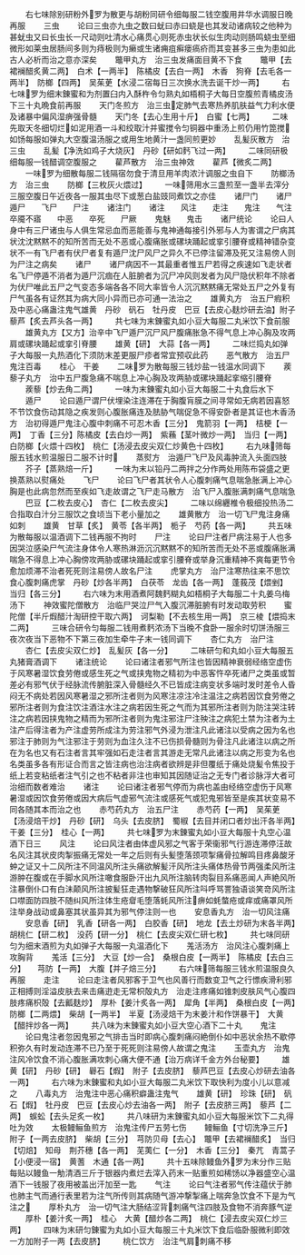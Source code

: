 <!-- { "loadSidebar": true } -->
　　右七味除别研粉外罗为散更与胡粉同研令细每服二钱空腹用井华水调服日晚再服
　　三虫
　　论曰三虫亦九虫之数曰蚘曰赤曰蛲是也其发动诸病较之他种为甚蚘虫又曰长虫长一尺动则吐清水心痛贯心则死赤虫状长似生肉动则肠鸣蛲虫至细微形如莱虫居肠间多则为痔极则为癞或生诸痈疽癣瘘瘑疥而其变甚多三虫为患如此古人必析而治之意亦深矣
　　鼈甲丸方　治三虫发痛面目黄不下食
　　鼈甲【去裙襕醋炙黄二两】　白术【一两半】　陈橘皮【去白一两】　木香　狗脊【去毛各一两半】　防榔【四两】　吴茱茰【水浸二宿每日三次换水洗去诞干炒一两】
　　右七味罗为细末錬蜜和为剂置臼内入酥杵令匀熟丸如梧桐子大每日空腹煎青橘皮汤下三十丸晩食前再服
　　天门冬煎方　治三虫定肺气去寒热养肌肤益气力利水便及诸暴中偏风湿痹强骨髓
　　天门冬【去心生用十斤】　白蜜【七两】
　　二味先取天冬细切烂如泥用酒一斗和绞取汁并蜜搅令匀铜器中重汤上煎仍用竹箆搅如饧每服如弹丸大空腹温汤服之或用生地黄汁一盏同煎更妙
　　乱髪灰散方　治三虫
　　乱髪【净洗如鸡子大烧灰】　丹砂【研如麫飞过一两】
　　二味同研极细每服一钱醋调空腹服之
　　雚芦散方　治三虫神效
　　雚芦【微炙二两】
　　一味罗为细散每服二钱隔宿勿食于清旦用羊肉浓汁调服之虫自下
　　防榔汤方　治三虫
　　防榔【三枚灰火煨过】
　　一味筛用水三盏煎至一盏半去滓分三服空腹日午近夜各一服其虫尽下或葱白盐豉同煮饮之亦佳
　　诸尸门
　　诸尸　　遁尸　　飞尸　　尸注
　　诸注门
　　诸注　　风注　　走注　　鬼注　　气注卒魇不寤　　中恶　　卒死　　尸厥
　　鬼魅　　鬼击
　　诸尸统论
　　论曰人身中有三尸诸虫与人俱生常忌血而恶能善与鬼神通每接引外邪与人为害谓之尸病其状沈沈黙黙不的知所苦而无处不恶或心腹痛胀或磥块踊起或挛引腰脊或精神错杂变状不一有飞尸者有伏尸者复有遁尸沈尸风尸之异久不已停注留滞及死又注易傍人则为尸注之病矣
　　诸尸
　　诸尸病因不一其最重者惟五尸若得之疾速如飞走状者名飞尸停遁不消者为遁尸沉痼在人脏腑者为沉尸冲风则发者为风尸隐伏积年不除者为伏尸唯此五尸之气变态多端各各不同大率皆令人沉沉黙黙痛无常处五尸之外复有尸气虽各有证然其为病大同小异而已亦可通一法治之
　　雄黄丸方　治五尸瘕积及中恶心痛蛊注鬼气雄黄　丹砂　矾石　牡丹皮　巴豆【去皮心麸炒研去油】附子　藜芦【炙去芦头各一两】
　　共七味为末錬蜜丸如小豆大每服二丸米饮下食前服
　　雄黄丸方【又方】治辛中飞尸遁尸沉尸风尸腹痛胀急不得气息上冲心胸及攻两肩或磥块踊起或挛引脊腰
　　雄黄【研】　大蒜【各一两】
　　二味烂捣丸如弹子大每服一丸热酒化下须防末差更服尸疹者常宜预収此药
　　恶气散方　治五尸鬼注百毒
　　桂心　干姜
　　二味罗为散每服三钱炒盐一钱温水同调下
　　蒺藜子丸方　治中五尸腹急痛不喘息上冲心胸及攻两胁或磥块踊起挛缩引腰脊
　　蒺藜【炒去角二两】
　　一味为末錬蜜丸如小豆大每服二十丸食后水下
　　遁尸
　　论曰遁尸谓尸伏埋染注连滞在于胸腹肓膜之间寻常如无病若因喜怒不节饮食伤动其隐之疾发则心腹胀痛连及胠胁气喘促急不得安卧者是其证也木香汤方　治初得遁尸鬼注心腹中刺痛不可忍木香【三分】　鬼箭羽【一两】　桔梗【一两】　丁香【三分】陈橘皮【去白炒一两】　紫蘓【茎叶微炒一两】　当归【一两】　白防榔【火煨十四枚】　桃仁【汤浸去皮尖双仁炒黄色十四枚】
　　右九味筛每服五钱水煎温服日二服不计时
　　蒸熨方　治遁尸飞尸及风毒肿流入头面四肢
　　芥子【蒸熟焙一斤】
　　一味为末以铅丹二两拌之分作两处用陈布袋盛之更换蒸熟以熨痛处
　　飞尸
　　论曰飞尸者其状令人心腹刺痛气息喘急胀满上冲心胸是也此病忽然而至疾如飞走故谓之飞尸走马散方　治飞尸入腹胀满刺痛气息喘急
　　巴豆【二枚去皮心】　杏仁【二枚去皮尖】
　　二味以绵纒椎令极细投热汤二合指取白汁分三服饮之食顷当下老小量加之
　　雄黄散方　治一切飞尸鬼注身痛如刺
　　雄黄　甘草【炙】　黄苓【各半两】　栀子　芍药【各一两】
　　共五味为散每服以温酒调下二钱再服不拘时
　　尸注
　　论曰尸注者尸病注易于人也多因哭泣感染尸气流注身体令人寒热淋沥沉沉黙黙不的知所苦而无处不恶或腹痛胀满喘急不得息上冲心胸傍攻两胁或磥块踊起或挛引腰脊或举身沉重精神不爽每更节令愈加烦滞不治者死死则注易傍人故名尸注
　　虎掌丸方　治尸注寒热往来不思饮食心腹刺痛虎掌　丹砂【炒各半两】　白茯苓　龙齿【各一两】　蓬莪茂【煨剉】　当归【各三分】
　　右六味为末用酒煮阿魏麫糊丸如梧桐子大每服二十丸姜乌梅汤下
　　神效蜜陀僧散方　治临尸哭泣尸气入腹沉滞脏腑有时发动取劳积
　　蜜陀僧【半斤煆醋汁淘研控干取六两】　诃梨勒【不去核生用一两】　京三棱【煨捣末二两】
　　三味合研令匀每服二钱用煮麫浓汤下当晚不食卧一服余时切饼汤服三夜次夜当下恶物不下第三夜加生牵牛子末一钱同调下
　　杏仁丸方　治尸注
　　杏仁【去皮尖双仁炒】　乱髪灰【各一分】
　　二味研匀和丸如小豆大每服五丸猪膏酒调下
　　诸注统论
　　论曰诸注者邪气所注也皆因精神衰弱经络空虚伤于风寒暑湿饮食劳倦或感生死之气或挟鬼物之精初为中恶客忤卒死诸尸之类虽或暂差必有邪气伏于经脉流传腑脏深入骨髓经久不已皆成注病变状多端时发时差令人昏闷无不病处若因风寒暑湿之邪所注者则为风寒注凉注冷注温注之病若因饮食劳倦之邪所注者则为食注饮注酒注水注之病若因生死之气而为其邪所注者则为防注哭注转注之病若因挟鬼物之精而为邪所注者则为鬼注邪注尸注殃注之病犯土禁为注者为土注产后得注者为产注虚劳所成注为劳注邪气外浸为泄注凡此诸注以受病之因为名也邪注于肺则为气注邪注于劳则为血注久注不已伤损骨髓则为骨注凡此诸注以病之所在为名也又有石注者言其牢强如石走注者言其游走无常凡此诸注以病之形变为名也名类虽多各有形证合而言之皆注病也治注病者欲辨是非但覆纸于痛处烧髪令焦投于纸上若变粘纸者注气引之也不粘者非注也审知其因随证治之无专门者诊脉浮大者可治细而数者难治
　　诸注
　　论曰诸注者邪气停而为病也盖由经络空虚伤于风寒暑湿或因饮食劳倦或因大病后气虚邪气流注或感死气或犯鬼邪皆至是疾其状变易不同各随其本而治之也
　　赤芍药丸方　治五尸注
　　赤芍药【一两】　吴茱茰【汤浸焙干炒】　丹砂【研】　乌头【去皮脐】　蜀椒【去目并闭口者炒出汗各半两】　干姜【三分】　桂心【一两】
　　共七味罗为末錬蜜丸如小豆大每服十丸空心温酒下日三
　　风注
　　论曰风注者由体虚风邪之气客于荣衞邪气行游连滞停汪故名风注其状皮肉掣振痛无常处一年之后则有头髪堕落颈项掣痛骨拉解鸣目疼鼻酸牙蚛之证又十二风所注不同温风所注头痛欲解髪汗风所注头痛体热骨节两强柔风所注游肿在腹或在手脚水风所注噉食服卧汗出九风所注脑转肉裂目系痛恶闻人声絶风所注暴倒仆口有白沬颠风所注披髪狂走遇物撃破狂风所注呌呼骂詈独语谈笑竒风所注口噤面防四肢不随纠风所注体生疮睂毛堕落蚝风所注痹如蚝螫疮或痒或痛罩风所注举身战动或鼻塞其状虽异其为邪气停注则一也
　　安息香丸方　治一切风注痛
　　安息香【研】　乳香【研各一两】　白胶香【研】　地龙【去土炒研为末各半两】　胡桃仁【研二枚】　没药【研一分】　桃仁【去皮尖双仁研七枚】
　　共七味同研匀为细末酒煎为丸如弹子大每服一丸温酒化下
　　羗活汤方　治风注心腹刺痛上攻胸背
　　羗活【三分】　大豆【炒一合】　桑根白皮【一两半】　陈橘皮【去白三分】　　芎防【一两】　大腹【并子焙三分】
　　右六味筛每服三钱水煎温服良久再服
　　走注
　　论曰走注者风邪客于卫气也风善行而数变卫气之行慓疾滑利邪正相搏则淫溢皮肤去来击痛逰走无常枳殻丸方　治走注疼痛如锥刺皮肤风气心腹四肢疼痛枳殻【去瓤麸炒】　厚朴【姜汁炙各一两】　犀角【半两】　桑根白皮【一两】　防榔【二两煨】　柴胡【一两半】　半夏【汤浸焙干为末姜汁和作饼暴干】　大黄【醋拌炒各一两】
　　共八味为末錬蜜丸如小豆大空心酒下二十丸
　　鬼注
　　论曰鬼注者忽因鬼邪之气排击当时即病心腹刺痛闷絶倒仆如中恶状余热不歇停积弥久有时发动连滞不已乃至于死死则注易傍人故谓之鬼注
　　玉壶丸方　治鬼注风冷饮食不消心腹胀满攻刺心痛大便不通【治万病详千金方外台秘要】
　　雄黄【研】　丹砂【研】　礜石【煆】　附子【去皮脐】　藜芦巴豆【去皮心炒研去油各一两】
　　右六味为末錬蜜和丸如小豆大每服二丸米饮下取快利为度小儿以意减之
　　八毒丸方　治鬼注中恶心痛积癖蛊注鬼气
　　雄黄【研】　珍珠【研】　矾石【煆】　牡丹皮　巴豆【去皮心炒去油各一两】　附子【去皮脐三两】　藜芦【二两】　蜈蚣【去头足炙一枚】
　　共八味研为末錬蜜丸如小豆大每服米饮下二丸得吐为效
　　太极鳗鲡鱼煎方　治鬼注传尸五劳七伤
　　鳗鲡鱼【寸切洗净三斤】　附子【一两去皮脐】　柴胡【三分】　芎防贝母【去心】　鼈甲【去裙襕醋炙】　当归【切焙】　知母　荆芥穗【各一两】　芜荑仁【一分】　木香【三分】　秦芁　青蒿子【小便浸一宿】　黄蓍　木通【各一两】
　　共十五味除鳗鱼外罗为末分作三贴每贴以鳗鱼一觔清酒三斤于银器内煮烂去滓入药末一贴重煎如稀饧以净器盛空心温酒下一钱服了夜用被盖出汗加至一匙
　　气注
　　论曰气注者邪气传注蕴伏于肺也肺主气而通行表里若为注气所传则其病随气游冲撃掣痛上喘奔急饮食不下是为气注之
　　厚朴丸方　治一切气注大肠结涩背刺痛气注四肢及食物不消奔豚气逆
　　厚朴【姜汁炙一两】　桂心　大黄【醋炒各二两】　桃仁【浸去皮尖双仁炒三两】
　　四味为末研匀錬蜜为丸如小豆大每服三十丸米饮下食后临卧服微利即效一方加附子一两【去皮脐】
　　桃仁饮方　治注气肩刺痛不移
